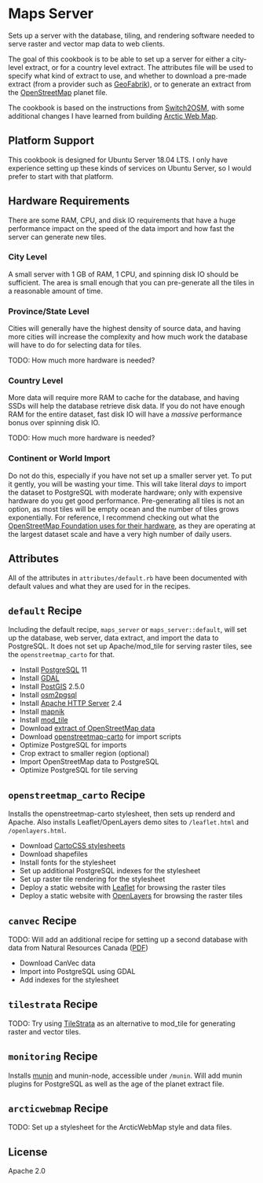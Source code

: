 # Maps Server

Sets up a server with the database, tiling, and rendering software needed to serve raster and vector map data to web clients.

The goal of this cookbook is to be able to set up a server for either a city-level extract, or for a country level extract. The attributes file will be used to specify what kind of extract to use, and whether to download a pre-made extract (from a provider such as [GeoFabrik][]), or to generate an extract from the [OpenStreetMap][] planet file.

The cookbook is based on the instructions from [Switch2OSM][], with some additional changes I have learned from building [Arctic Web Map][].

[Arctic Web Map]: https://webmap.arcticconnect.ca
[OpenStreetMap]: https://wiki.openstreetmap.org/wiki/Main_Page
[Switch2OSM]: https://switch2osm.org

## Platform Support

This cookbook is designed for Ubuntu Server 18.04 LTS. I only have experience setting up these kinds of services on Ubuntu Server, so I would prefer to start with that platform.

## Hardware Requirements

There are some RAM, CPU, and disk IO requirements that have a huge performance impact on the speed of the data import and how fast the server can generate new tiles.

### City Level

A small server with 1 GB of RAM, 1 CPU, and spinning disk IO should be sufficient. The area is small enough that you can pre-generate all the tiles in a reasonable amount of time.

### Province/State Level

Cities will generally have the highest density of source data, and having more cities will increase the complexity and how much work the database will have to do for selecting data for tiles.

TODO: How much more hardware is needed?

### Country Level

More data will require more RAM to cache for the database, and having SSDs will help the database retrieve disk data. If you do not have enough RAM for the entire dataset, fast disk IO will have a *massive* performance bonus over spinning disk IO.

TODO: How much more hardware is needed?

### Continent or World Import

Do not do this, especially if you have not set up a smaller server yet. To put it gently, you will be wasting your time. This will take literal *days* to import the dataset to PostgreSQL with moderate hardware; only with expensive hardware do you get good performance. Pre-generating all tiles is not an option, as most tiles will be empty ocean and the number of tiles grows exponentially. For reference, I recommend checking out what the [OpenStreetMap Foundation uses for their hardware][OSMF Servers], as they are operating at the largest dataset scale and have a very high number of daily users.

[OSMF Servers]: https://hardware.openstreetmap.org

## Attributes

All of the attributes in `attributes/default.rb` have been documented with default values and what they are used for in the recipes.

## `default` Recipe

Including the default recipe, `maps_server` or `maps_server::default`, will set up the database, web server, data extract, and import the data to PostgreSQL. It does not set up Apache/mod\_tile for serving raster tiles, see the `openstreetmap_carto` for that.

* Install [PostgreSQL][] 11
* Install [GDAL][]
* Install [PostGIS][] 2.5.0
* Install [osm2pgsql][]
* Install [Apache HTTP Server][] 2.4
* Install [mapnik][]
* Install [mod\_tile][modtile]
* Download [extract of OpenStreetMap data][GeoFabrik]
* Download [openstreetmap-carto][] for import scripts
* Optimize PostgreSQL for imports
* Crop extract to smaller region (optional)
* Import OpenStreetMap data to PostgreSQL
* Optimize PostgreSQL for tile serving

[Apache HTTP Server]: https://httpd.apache.org
[GDAL]: https://www.gdal.org
[GeoFabrik]: http://download.geofabrik.de
[mapnik]: https://mapnik.org
[modtile]: https://github.com/openstreetmap/mod_tile
[osm2pgsql]: https://github.com/openstreetmap/osm2pgsql
[PostGIS]: http://postgis.net
[PostgreSQL]: https://www.postgresql.org

## `openstreetmap_carto` Recipe

Installs the openstreetmap-carto stylesheet, then sets up renderd and Apache. Also installs Leaflet/OpenLayers demo sites to `/leaflet.html` and `/openlayers.html`.

* Download [CartoCSS stylesheets][openstreetmap-carto]
* Download shapefiles
* Install fonts for the stylesheet
* Set up additional PostgreSQL indexes for the stylesheet
* Set up raster tile rendering for the stylesheet
* Deploy a static website with [Leaflet][] for browsing the raster tiles
* Deploy a static website with [OpenLayers][] for browsing the raster tiles

[Leaflet]: https://leafletjs.com
[OpenLayers]: http://openlayers.org
[openstreetmap-carto]: https://github.com/gravitystorm/openstreetmap-carto

## `canvec` Recipe

TODO: Will add an additional recipe for setting up a second database with data from Natural Resources Canada ([PDF](https://www.nrcan.gc.ca/sites/www.nrcan.gc.ca/files/earthsciences/pdf/CanVec_en.pdf))

* Download CanVec data
* Import into PostgreSQL using GDAL
* Add indexes for the stylesheet

## `tilestrata` Recipe

TODO: Try using [TileStrata][] as an alternative to mod\_tile for generating raster and vector tiles.

[TileStrata]: https://github.com/naturalatlas/tilestrata

## `monitoring` Recipe

Installs [munin][] and munin-node, accessible under `/munin`. Will add munin plugins for PostgreSQL as well as the age of the planet extract file.

[Munin]: http://munin-monitoring.org

## `arcticwebmap` Recipe

TODO: Set up a stylesheet for the ArcticWebMap style and data files.

## License

Apache 2.0

